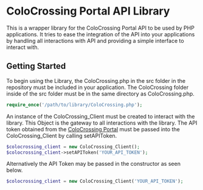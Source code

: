 ColoCrossing Portal API Library
===============================

This is a wrapper library for the ColoCrossing Portal API to be used by PHP applications. It tries to ease the integration of the API into your applications by handling all interactions with API and providing a simple interface to interact with.

Getting Started
-------------------------------
To begin using the Library, the ColoCrossing.php in the src folder in the repository must be included in your application. The ColoCrossing folder inside of the src folder must be in the same directory as ColoCrossing.php.

```php
require_once('/path/to/library/ColoCrossing.php');
```

An instance of the ColoCrossing_Client must be created to interact with the library. This Object is the gateway to all interactions with the library. The API token obtained from the [ColoCrossing Portal](https://portal.colocrossing.com/api/#keys) must be passed into the ColoCrossing_Client by calling setAPIToken.

```php
$colocrossing_client = new ColoCrossing_Client();
$colocrossing_client->setAPIToken('YOUR_API_TOKEN');
```

Alternatively the API Token may be passed in the constructor as seen below.

```php
$colocrossing_client = new ColoCrossing_Client('YOUR_API_TOKEN');
```
